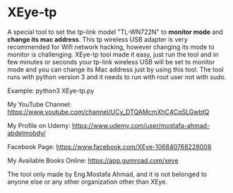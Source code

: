 # XEye-tp
A special tool to set the tp-link model "TL-WN722N" to **monitor mode** and **change its mac address**.
This tp wireless USB adapter is very recommended for Wifi network hacking, however changing its mode to monitor is challenging.
XEye-tp tool made it easy, just run the tool and in few minutes or seconds your tp-link wireless USB will be set to monitor mode and you can change its Mac address just by using this tool.
The tool runs with python version 3 and it needs to run with root user not with sudo.

Example: python3 XEye-tp.py


My YouTube Channel: https://www.youtube.com/channel/UCy_DTQAMcmXhC4CqSLGwbtQ

My Profile on Udemy: https://www.udemy.com/user/mostafa-ahmad-abdelmobdy/

Facebook Page: https://www.facebook.com/XEye-106840768228008

My Available Books Online: https://app.gumroad.com/xeye

The tool only made by Eng.Mostafa Ahmad, and it is not belonged to anyone else or any other organization other than XEye.
